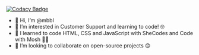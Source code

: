 [![Codacy Badge](https://app.codacy.com/project/badge/Grade/d9f10768692f42ca837fea7dde04818a)](https://www.codacy.com/gh/mbbl/mbbl/dashboard?utm_source=github.com&amp;utm_medium=referral&amp;utm_content=mbbl/mbbl&amp;utm_campaign=Badge_Grade)

-   👋 Hi, I’m @mbbl
-   👀 I’m interested in Customer Support and learning to code! 🤓
-   🌱 I learned to code HTML, CSS and JavaScript with SheCodes and Code with Mosh 👩‍💻
-   💞️ I’m looking to collaborate on open-source projects 😊
